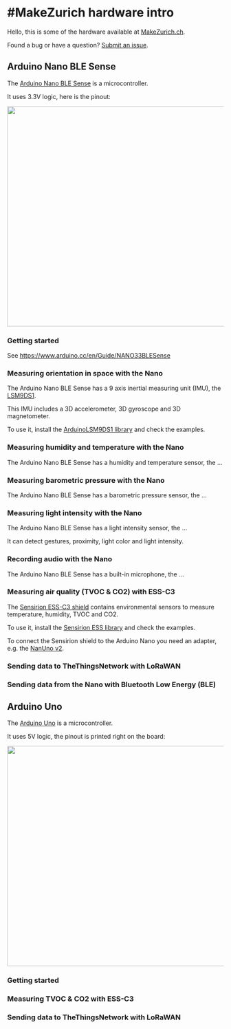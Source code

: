 # #MakeZurich hardware intro
Hello, this is some of the hardware available at [MakeZurich.ch](http://makezurich.ch/).

Found a bug or have a question? [Submit an issue](../../issues).

## Arduino Nano BLE Sense
The [Arduino Nano BLE Sense](https://store.arduino.cc/arduino-nano-33-ble-sense) is a microcontroller.

It uses 3.3V logic, here is the pinout:

<img src="https://live.staticflickr.com/65535/49558575858_893cb7d59e_b.jpg" width="512" style="border-color: coral; border-width: thin;" />

### Getting started

See https://www.arduino.cc/en/Guide/NANO33BLESense

### Measuring orientation in space with the Nano
The Arduino Nano BLE Sense has a 9 axis inertial measuring unit (IMU), the [LSM9DS1](https://www.st.com/resource/en/datasheet/lsm9ds1.pdf).

This IMU includes a 3D accelerometer, 3D gyroscope and 3D magnetometer.

To use it, install the [ArduinoLSM9DS1 library](https://www.arduino.cc/en/Reference/ArduinoLSM9DS1) and check the examples.

### Measuring humidity and temperature with the Nano
The Arduino Nano BLE Sense has a humidity and temperature sensor, the ...

### Measuring barometric pressure with the Nano
The Arduino Nano BLE Sense has a barometric pressure sensor, the ...

### Measuring light intensity with the Nano
The Arduino Nano BLE Sense has a light intensity sensor, the ...

It can detect gestures, proximity, light color and light intensity.

### Recording audio with the Nano
The Arduino Nano BLE Sense has a built-in microphone, the ...

### Measuring air quality (TVOC & CO2) with ESS-C3
The [Sensirion ESS-C3 shield](https://developer.sensirion.com/platforms/environmental-sensor-shield/) contains environmental sensors to measure temperature, humidity, TVOC and CO2.

To use it, install the [Sensirion ESS library](https://github.com/Sensirion/arduino-ess) and check the examples.

To connect the Sensirion shield to the Arduino Nano you need an adapter, e.g. the [NanUno v2](https://www.thingiverse.com/thing:4171213).

### Sending data to TheThingsNetwork with LoRaWAN

### Sending data from the Nano with Bluetooth Low Energy (BLE)

## Arduino Uno
The [Arduino Uno](https://store.arduino.cc/arduino-uno-rev3) is a microcontroller.

It uses 5V logic, the pinout is printed right on the board:

<img src="https://store-cdn.arduino.cc/uni/catalog/product/cache/1/image/1040x660/604a3538c15e081937dbfbd20aa60aad/a/0/a000066_featured_3.jpg" width="512" />

### Getting started

### Measuring TVOC & CO2 with ESS-C3

### Sending data to TheThingsNetwork with LoRaWAN

